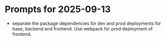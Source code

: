# Prompts for 2025-09-13

- separate the package dependencies for dev and prod deployments for base, backend and frontend. Use webpack for prod deployment of frontend.
